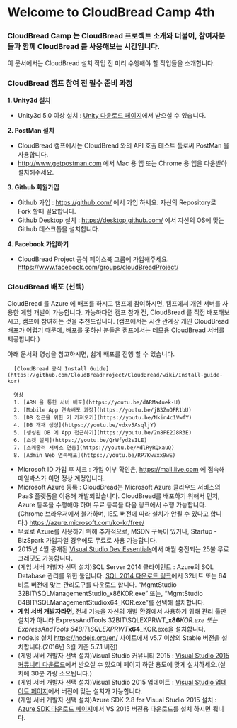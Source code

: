 # Welcome to CloudBread Camp 4th

### CloudBread Camp 는 CloudBread 프로젝트 소개와 더불어, 참여자분들과 함께 CloudBread 를 사용해보는 시간입니다.
이 문서에서는 CloudBread 설치 작업 전 미리 수행해야 할 작업들을 소개합니다.

### CloudBread 캠프 참여 전 필수 준비 과정
**1. Unity3d 설치**
- Unity3d 5.0 이상 설치 : [Unity 다운로드 페이지](http://unity3d.com/kr/get-unity/download?ref=personal)에서 받으실 수 있습니다.

**2. PostMan 설치**
- CloudBread 캠프에서는 CloudBread 와의 API 호출 테스트 툴로써 PostMan 을 사용합니다.
- http://www.getpostman.com 에서 Mac 용 앱 또는 Chrome 용 앱을 다운받아 설치해주세요.

**3. Github 회원가입**
- Github 가입 : https://github.com/ 에서 가입 하세요. 자신의 Repository로 Fork 할때 필요합니다.
- Github Desktop 설치 : https://desktop.github.com/ 에서 자신의 OS에 맞는 Github 데스크톱을 설치합니다.

**4. Facebook 가입하기**
- CloudBread Project 공식 페이스북 그룹에 가입해주세요. https://www.facebook.com/groups/cloudBreadProject/

### CloudBread 배포 (선택)
CloudBread 를 Azure 에 배포를 하시고 캠프에 참여하시면, 캠프에서 개인 서버를 사용한 게임 개발이 가능합니다.
가능하다면 캠프 참가 전, CloudBread 를 직접 배포해보시고, 캠프에 참여하는 것을 추천드립니다.
(캠프에서는 시간 관계상 개인 CloudBread 배포가 어렵기 때문에, 배포를 못하신 분들은 캠프에서는 데모용 CloudBread 서버를 제공합니다.)

아래 문서와 영상을 참고하시면, 쉽게 배포를 진행 할 수 있습니다.
```
  [CloudBread 공식 Install Guide](https://github.com/CloudBreadProject/CloudBread/wiki/Install-guide-kor)

  영상
  1. [ARM 을 통한 서버 배포](https://youtu.be/dARMa4uek-U)
  2. [Mobile App 연속배포 과정](https://youtu.be/jB3ZnOFR1bU)
  3. [DB 접근을 위한 키 가져오기](https://youtu.be/Nkin4c1VwfY)
  4. [DB 개채 생성](https://youtu.be/vdxv5AsqljY)
  5. [생성된 DB 에 App 접근하기](https://youtu.be/2n8PE2J8R3E)
  6. [소켓 설치](https://youtu.be/QrWfyd2sILE)
  7. [스케줄러 서비스 연동](https://youtu.be/MdlRyRQxauQ)
  8. [Admin Web 연속배포](https://youtu.be/RP7KwVxx9wE)
```

- Microsoft ID 가입 후 체크 : 가입 여부 확인은, https://mail.live.com 에 접속해 메일박스가 이면 정상 계정입니다.
- Microsoft Azure 등록 : CloudBread는 Microsoft Azure 클라우드 서비스의 PaaS 플랫폼을 이용해 개발되었습니다. CloudBread를 배포하기 위해서 먼저, Azure 등록을 수행해야 하며 무료 등록을 다음 링크에서 수행 가능합니다.(Chrome 브라우저에서 불가하며, IE도 버전에 따라 설치가 안될 수 있다고 합니다.) https://azure.microsoft.com/ko-kr/free/
 - 무료로 Azure를 사용하기 위해 추가적으로, MSDN 구독이 있거나, Startup - BizSpark 가입자일 경우에도 무료로 사용 가능합니다.
 - 2015년 4월 공개된 [Visual Studio Dev Essentials](https://myprodscussu1.app.vssubscriptions.visualstudio.com)에서 매월 충전되는 25불 무료 크레딧도 가능합니다.
 - (게임 서버 개발자 선택 설치)SQL Server 2014 클라이언트 : Azure의 SQL Database 관리를 위한 툴입니다. [SQL 2014 다운로드 링크](https://www.microsoft.com/ko-KR/download/details.aspx?id=42299)에서 32비트 또는 64비트 버전에 맞는 관리도구를 다운로드 합니다. “MgmtStudio 32BIT\SQLManagementStudio_x86KOR.exe” 또는, “MgmtStudio 64BIT\SQLManagementStudiox64_KOR.exe”를 선택해 설치합니다.
  -  **게임 서버 개발자라면**, 전체 기능을 자신의 개발 환경에서 사용하기 위해 관리 툴만 설치가 아니라 ExpressAndTools 32BIT\SQLEXPRWT_**x86**_KOR.exe 또는 ExpressAndTools 64BIT\SQLEXPRWT_**x64**_KOR.exe을 설치합니다.
 - node.js 설치 https://nodejs.org/en/ 사이트에서 v5.7 이상의 Stable 버전을 설치합니다.(2016년 3월 기준 5.7.1 버전)
 - (게임 서버 개발자 선택 설치)Visual Studio 커뮤니티 2015 : [Visual Studio 2015 커뮤니티 다운로드](https://www.visualstudio.com/ko-kr/products/visual-studio-community-vs.aspx)에서 받으실 수 있으며 페이지 하단 용도에 맞게 설치하세요.(설치에 30분 가량 소요됩니다.)
 - (게임 서버 개발자 선택 설치)Visual Studio 2015 업데이트 : [Visual Studio 업데이트 페이지](https://www.microsoft.com/en-US/download/details.aspx?id=49989)에서 버전에 맞는 설치가 가능합니다.
 - (게임 서버 개발자 선택 설치)Azure SDK 2.8 for Visual Studio 2015 설치 : [Azure SDK 다운로드 페이지](https://azure.microsoft.com/en-us/downloads/)에서 VS 2015 버전용 다운로드를 설치 하시면 됩니다.
